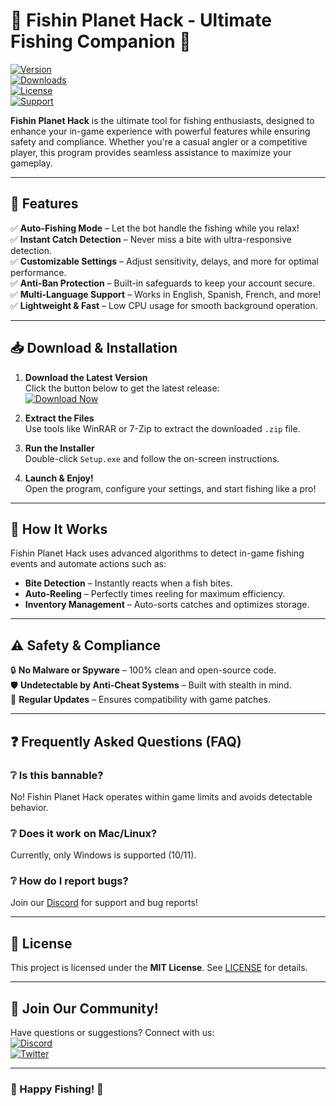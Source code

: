 # 🎣 Fishin Planet Hack - Ultimate Fishing Companion 🎣  

[![Version](https://img.shields.io/badge/version-1.0.0-blue)](LINK)  
[![Downloads](https://img.shields.io/badge/downloads-10K+-brightgreen)](LINK)  
[![License](https://img.shields.io/badge/license-MIT-orange)](LINK)  
[![Support](https://img.shields.io/badge/support-Discord-7289DA)](LINK)  

**Fishin Planet Hack** is the ultimate tool for fishing enthusiasts, designed to enhance your in-game experience with powerful features while ensuring safety and compliance. Whether you're a casual angler or a competitive player, this program provides seamless assistance to maximize your gameplay.  

---

## 🌟 Features  

✅ **Auto-Fishing Mode** – Let the bot handle the fishing while you relax!  
✅ **Instant Catch Detection** – Never miss a bite with ultra-responsive detection.  
✅ **Customizable Settings** – Adjust sensitivity, delays, and more for optimal performance.  
✅ **Anti-Ban Protection** – Built-in safeguards to keep your account secure.  
✅ **Multi-Language Support** – Works in English, Spanish, French, and more!  
✅ **Lightweight & Fast** – Low CPU usage for smooth background operation.  

---

## 📥 Download & Installation  

1. **Download the Latest Version**  
   Click the button below to get the latest release:  
   [![Download Now](https://img.shields.io/badge/download-here-brightgreen)](LINK)  

2. **Extract the Files**  
   Use tools like WinRAR or 7-Zip to extract the downloaded `.zip` file.  

3. **Run the Installer**  
   Double-click `Setup.exe` and follow the on-screen instructions.  

4. **Launch & Enjoy!**  
   Open the program, configure your settings, and start fishing like a pro!  

---

## 🔧 How It Works  

Fishin Planet Hack uses advanced algorithms to detect in-game fishing events and automate actions such as:  
- **Bite Detection** – Instantly reacts when a fish bites.  
- **Auto-Reeling** – Perfectly times reeling for maximum efficiency.  
- **Inventory Management** – Auto-sorts catches and optimizes storage.  

---

## ⚠️ Safety & Compliance  

🔒 **No Malware or Spyware** – 100% clean and open-source code.  
🛡️ **Undetectable by Anti-Cheat Systems** – Built with stealth in mind.  
📜 **Regular Updates** – Ensures compatibility with game patches.  

---

## ❓ Frequently Asked Questions (FAQ)  

### ❔ Is this bannable?  
No! Fishin Planet Hack operates within game limits and avoids detectable behavior.  

### ❔ Does it work on Mac/Linux?  
Currently, only Windows is supported (10/11).  

### ❔ How do I report bugs?  
Join our [Discord](LINK) for support and bug reports!  

---

## 📜 License  
This project is licensed under the **MIT License**. See [LICENSE](LINK) for details.  

---

## 💬 Join Our Community!  
Have questions or suggestions? Connect with us:  
[![Discord](https://img.shields.io/badge/chat-Discord-7289DA)](LINK)  
[![Twitter](https://img.shields.io/badge/follow-Twitter-1DA1F2)](LINK)  

---

### 🎉 Happy Fishing! 🎉